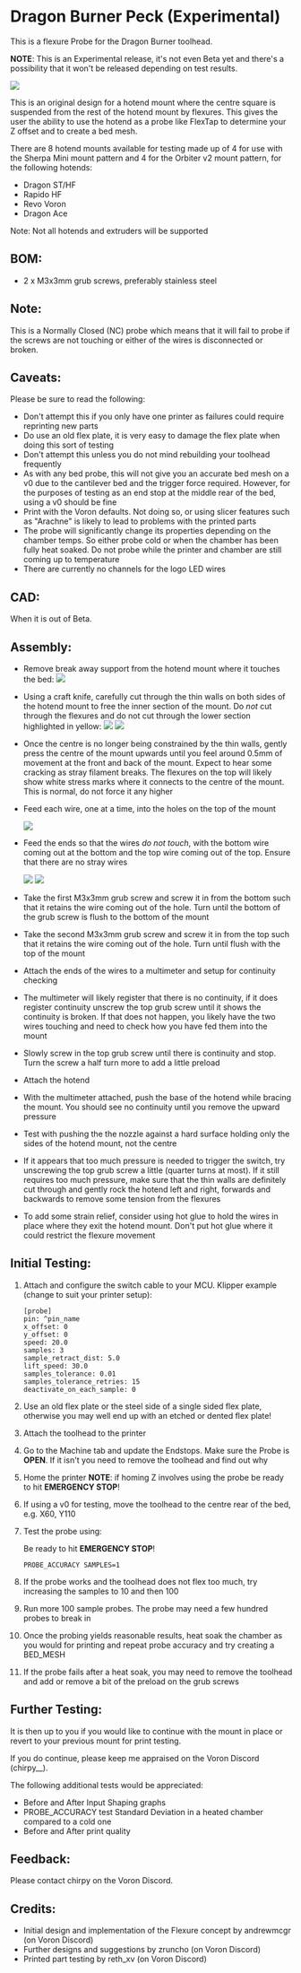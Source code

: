 # Dragon Burner Peck (Experimental)

This is a flexure Probe for the Dragon Burner toolhead.

**NOTE**: This is an Experimental release, it's not even Beta yet and there's a possibility that it won't be released depending on test results.

![](images/DBPeck.png)

This is an original design for a hotend mount where the centre square is suspended from the rest of the hotend mount by flexures. This gives the user the ability to use the hotend as a probe like FlexTap to determine your Z offset and to create a bed mesh.

There are 8 hotend mounts available for testing made up of 4 for use with the Sherpa Mini mount pattern and 4 for the Orbiter v2 mount pattern, for the following hotends:

- Dragon ST/HF
- Rapido HF
- Revo Voron
- Dragon Ace

Note: Not all hotends and extruders will be supported

## BOM:

- 2 x M3x3mm grub screws, preferably stainless steel

## Note:

This is a Normally Closed (NC) probe which means that it will fail to probe if the screws are not touching or either of the wires is disconnected or broken.

## Caveats:

Please be sure to read the following:

- Don't attempt this if you only have one printer as failures could require reprinting new parts
- Do use an old flex plate, it is very easy to damage the flex plate when doing this sort of testing
- Don't attempt this unless you do not mind rebuilding your toolhead frequently
- As with any bed probe, this will not give you an accurate bed mesh on a v0 due to the cantilever bed and the trigger force required. However, for the purposes of testing as an end stop at the middle rear of the bed, using a v0 should be fine
- Print with the Voron defaults. Not doing so, or using slicer features such as "Arachne" is likely to lead to problems with the printed parts
- The probe will significantly change its properties depending on the chamber temps. So either probe cold or when the chamber has been fully heat soaked. Do not probe while the printer and chamber are still coming up to temperature
- There are currently no channels for the logo LED wires

## CAD:

When it is out of Beta.

## Assembly:

- Remove break away support from the hotend mount where it touches the bed:
  ![](images/support.png)

- Using a craft knife, carefully cut through the thin walls on both sides of the hotend mount to free the inner section of the mount. Do *not* cut through the flexures and do not cut through the lower section highlighted in yellow:
  ![](images/top.png)
  ![](images/bottom.png)

- Once the centre is no longer being constrained by the thin walls, gently press the centre of the mount upwards until you feel around 0.5mm of movement at the front and back of the mount.  Expect to hear some cracking as stray filament breaks. The flexures on the top will likely show white stress marks where it connects to the centre of the mount. This is normal, do not force it any higher

- Feed each wire, one at a time, into the holes on the top of the mount
  
  ![](images/wiring2.png)

- Feed the ends so that the wires *do not touch*, with the bottom wire coming out at the bottom and the top wire coming out of the top. Ensure that there are no stray wires
  
  ![](images/wiring.png)
  ![](images/inside.png)

- Take the first M3x3mm grub screw and screw it in from the bottom such that it retains the wire coming out of the hole. Turn until the bottom of the grub screw is flush to the bottom of the mount

- Take the second M3x3mm grub screw and screw it in from the top such that it retains the wire coming out of the hole. Turn until flush with the top of the mount

- Attach the ends of the wires to a multimeter and setup for continuity checking

- The multimeter will likely register that there is no continuity, if it does register continuity unscrew the top grub screw until it shows the continuity is broken. If that does not happen, you likely have the two wires touching and need to check how you have fed them into the mount

- Slowly screw in the top grub screw until there is continuity and stop. Turn the screw a half turn more to add a little preload

- Attach the hotend

- With the multimeter attached, push the base of the hotend while bracing the mount. You should see no continuity until you remove the upward pressure

- Test with pushing the the nozzle against a hard surface holding only the sides of the hotend mount, not the centre

- If it appears that too much pressure is needed to trigger the switch, try unscrewing the top grub screw a little (quarter turns at most). If it still requires too much pressure, make sure that the thin walls are definitely cut through and gently rock the hotend left and right, forwards and backwards to remove some tension from the flexures

- To add some strain relief, consider using hot glue to hold the wires in place where they exit the hotend mount. Don't put hot glue where it could restrict the flexure movement

## Initial Testing:

1. Attach and configure the switch cable to your MCU. Klipper example (change to suit your printer setup):
   
   ```
   [probe]
   pin: ^pin_name
   x_offset: 0
   y_offset: 0
   speed: 20.0
   samples: 3
   sample_retract_dist: 5.0
   lift_speed: 30.0
   samples_tolerance: 0.01
   samples_tolerance_retries: 15
   deactivate_on_each_sample: 0
   ```

2. Use an old flex plate or the steel side of a single sided flex plate, otherwise you may well end up with an etched or dented flex plate!

3. Attach the toolhead to the printer

4. Go to the Machine tab and update the Endstops. Make sure the Probe is **OPEN**. If it isn't you need to remove the toolhead and find out why

5. Home the printer
   **NOTE**: if homing Z involves using the probe be ready to hit **EMERGENCY STOP**!

6. If using a v0 for testing, move the toolhead to the centre rear of the bed, e.g. X60, Y110

7. Test the probe using:
   
   Be ready to hit **EMERGENCY STOP**!
   
   `PROBE_ACCURACY SAMPLES=1`

8. If the probe works and the toolhead does not flex too much, try increasing the samples to 10 and then 100

9. Run more 100 sample probes. The probe may need a few hundred probes to break in

10. Once the probing yields reasonable results, heat soak the chamber as you would for printing and repeat probe accuracy and try creating a BED_MESH

11. If the probe fails after a heat soak, you may need to remove the toolhead and add or remove a bit of the preload on the grub screws

## Further Testing:

It is then up to you if you would like to continue with the mount in place or revert to your previous mount for print testing.

If you do continue, please keep me appraised on the Voron Discord (chirpy_\_).

The following additional tests would be appreciated:

- Before and After Input Shaping graphs
- PROBE_ACCURACY test Standard Deviation in a heated chamber compared to a cold one
- Before and After print quality

## Feedback:

Please contact chirpy on the Voron Discord.

## Credits:

- Initial design and implementation of the Flexure concept by andrewmcgr (on Voron Discord)
- Further designs and suggestions by zruncho (on Voron Discord)
- Printed part testing by reth_xv (on Voron Discord)